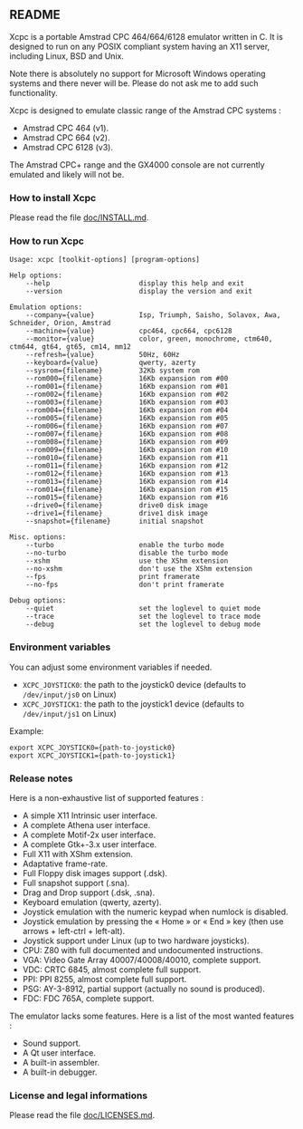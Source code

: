 ## README

Xcpc is a portable Amstrad CPC 464/664/6128 emulator written in C. It is designed to run on any POSIX compliant system having an X11 server, including Linux, BSD and Unix.

Note there is absolutely no support for Microsoft Windows operating systems and there never will be. Please do not ask me to add such functionality.

Xcpc is designed to emulate classic range of the Amstrad CPC systems :

  - Amstrad CPC 464 (v1).
  - Amstrad CPC 664 (v2).
  - Amstrad CPC 6128 (v3).

The Amstrad CPC+ range and the GX4000 console are not currently emulated and likely will not be.

### How to install Xcpc

Please read the file [doc/INSTALL.md](doc/INSTALL.md).

### How to run Xcpc

```
Usage: xcpc [toolkit-options] [program-options]

Help options:
    --help                      display this help and exit
    --version                   display the version and exit

Emulation options:
    --company={value}           Isp, Triumph, Saisho, Solavox, Awa, Schneider, Orion, Amstrad
    --machine={value}           cpc464, cpc664, cpc6128
    --monitor={value}           color, green, monochrome, ctm640, ctm644, gt64, gt65, cm14, mm12
    --refresh={value}           50Hz, 60Hz
    --keyboard={value}          qwerty, azerty
    --sysrom={filename}         32Kb system rom
    --rom000={filename}         16Kb expansion rom #00
    --rom001={filename}         16Kb expansion rom #01
    --rom002={filename}         16Kb expansion rom #02
    --rom003={filename}         16Kb expansion rom #03
    --rom004={filename}         16Kb expansion rom #04
    --rom005={filename}         16Kb expansion rom #05
    --rom006={filename}         16Kb expansion rom #07
    --rom007={filename}         16Kb expansion rom #08
    --rom008={filename}         16Kb expansion rom #09
    --rom009={filename}         16Kb expansion rom #10
    --rom010={filename}         16Kb expansion rom #11
    --rom011={filename}         16Kb expansion rom #12
    --rom012={filename}         16Kb expansion rom #13
    --rom013={filename}         16Kb expansion rom #14
    --rom014={filename}         16Kb expansion rom #15
    --rom015={filename}         16Kb expansion rom #16
    --drive0={filename}         drive0 disk image
    --drive1={filename}         drive1 disk image
    --snapshot={filename}       initial snapshot

Misc. options:
    --turbo                     enable the turbo mode
    --no-turbo                  disable the turbo mode
    --xshm                      use the XShm extension
    --no-xshm                   don't use the XShm extension
    --fps                       print framerate
    --no-fps                    don't print framerate

Debug options:
    --quiet                     set the loglevel to quiet mode
    --trace                     set the loglevel to trace mode
    --debug                     set the loglevel to debug mode

```

### Environment variables

You can adjust some environment variables if needed.

  - `XCPC_JOYSTICK0`: the path to the joystick0 device (defaults to `/dev/input/js0` on Linux)
  - `XCPC_JOYSTICK1`: the path to the joystick1 device (defaults to `/dev/input/js1` on Linux)

Example:

```
export XCPC_JOYSTICK0={path-to-joystick0}
export XCPC_JOYSTICK1={path-to-joystick1}
```

### Release notes

Here is a non-exhaustive list of supported features :

  - A simple X11 Intrinsic user interface.
  - A complete Athena user interface.
  - A complete Motif-2x user interface.
  - A complete Gtk+-3.x user interface.
  - Full X11 with XShm extension.
  - Adaptative frame-rate.
  - Full Floppy disk images support (.dsk).
  - Full snapshot support (.sna).
  - Drag and Drop support (.dsk, .sna).
  - Keyboard emulation (qwerty, azerty).
  - Joystick emulation with the numeric keypad when numlock is disabled.
  - Joystick emulation by pressing the « Home » or « End » key (then use arrows + left-ctrl + left-alt).
  - Joystick support under Linux (up to two hardware joysticks).
  - CPU: Z80 with full documented and undocumented instructions.
  - VGA: Video Gate Array 40007/40008/40010, complete support.
  - VDC: CRTC 6845, almost complete full support.
  - PPI: PPI 8255, almost complete full support.
  - PSG: AY-3-8912, partial support (actually no sound is produced).
  - FDC: FDC 765A, complete support.

The emulator lacks some features. Here is a list of the most wanted features :

  - Sound support.
  - A Qt user interface.
  - A built-in assembler.
  - A built-in debugger.

### License and legal informations

Please read the file [doc/LICENSES.md](doc/LICENSES.md).
